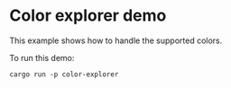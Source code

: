 # Color explorer demo

This example shows how to handle the supported colors.

To run this demo:

```shell
cargo run -p color-explorer
```
